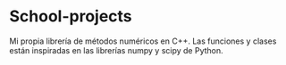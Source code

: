 # School-projects
Mi propia librería de métodos numéricos en C++. Las funciones y clases están 
inspiradas en las librerías numpy y scipy de Python.